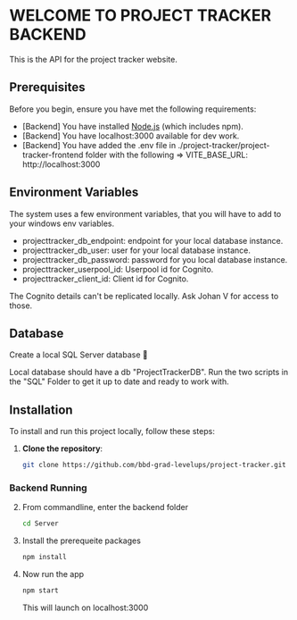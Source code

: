 # WELCOME TO PROJECT TRACKER BACKEND
This is the API for the project tracker website.

## Prerequisites

Before you begin, ensure you have met the following requirements:

- [Backend] You have installed [Node.js](https://nodejs.org/) (which includes npm).
- [Backend] You have localhost:3000 available for dev work.
- [Backend] You have added the .env file in ./project-tracker/project-tracker-frontend folder with the following => VITE_BASE_URL: http://localhost:3000

## Environment Variables

The system uses a few environment variables, that you will have to add to your windows env variables.

- projecttracker_db_endpoint: endpoint for your local database instance.
- projecttracker_db_user: user for your local database instance.
- projecttracker_db_password: password for you local database instance.
- projecttracker_userpool_id: Userpool id for Cognito.
- projecttracker_client_id: Client id for Cognito.

The Cognito details can't be replicated locally. Ask Johan V for access to those.

## Database

Create a local SQL Server database :shrug:

Local database should have a db "ProjectTrackerDB". Run the two scripts in the "SQL" Folder to get it up to date and ready to work with.

## Installation

To install and run this project locally, follow these steps:

1. **Clone the repository**:
   ```bash
   git clone https://github.com/bbd-grad-levelups/project-tracker.git
   ```
### Backend Running

2. From commandline, enter the backend folder
    ```bash
    cd Server
    ```

3. Install the prerequeite packages
    ```bash
    npm install
    ```
4. Now run the app
    ```bash
    npm start
    ```
    This will launch on localhost:3000 